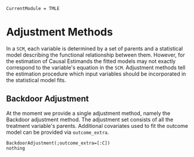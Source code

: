 ```@meta
CurrentModule = TMLE
```
# Adjustment Methods

In a `SCM`, each variable is determined by a set of parents and a statistical model describing the functional relationship between them. However, for the estimation of Causal Estimands the fitted models may not exactly correspond to the variable's equation in the `SCM`. Adjustment methods tell the estimation procedure which input variables should be incorporated in the statistical model fits.

## Backdoor Adjustment

At the moment we provide a single adjustment method, namely the Backdoor adjustment method. The adjustment set consists of all the treatment variable's parents. Additional covariates used to fit the outcome model can be provided via `outcome_extra`.

```@example
BackdoorAdjustment(;outcome_extra=[:C])
nothing
```
